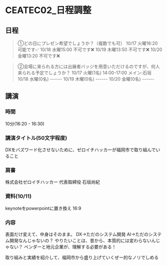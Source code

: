 # CEATEC02_日程調整
## 日程
>①どの日にプレゼン希望でしょうか？（複数でも可）
10/17 火曜16:20 可能です✅
10/18 水曜15:00 不可です❌
10/19 木曜13:50 不可です❌
10/20 金曜13:20 不可です❌

>②会場に来られる方には出展者バッジを用意いただけるのですが、何人来られる予定でしょうか？
10/17 火曜(1名) 14:00-17:00 メイン:石垣
10/18 水曜(0名) ------
10/19 木曜(0名) ------
10/20 金曜(0名) ------

## 講演
### 時間
10分(16:20 - 16:30)
### 講演タイトル(50文字程度)
DXをバズワード化させないために、ゼロイチハッカーが福岡市で取り組んでいること

### 肩書
株式会社ゼロイチハッカー
代表取締役 石垣尚紀

### 資料(10/11)
keynoteをpowerpointに置き換え
16:9

### 内容
表面だけ変えて、中身はそのまま。
DX→ただのシステム開発
AI→ただのシステム開発なんじゃないの？
やりたいことは、昔から、本質的には変わらないんじゃない？
ベンダーと地元企業が、理解する必要がある！

取り組みと実績を紹介して、福岡市から盛り上げていくぜー的なノリでしめる


